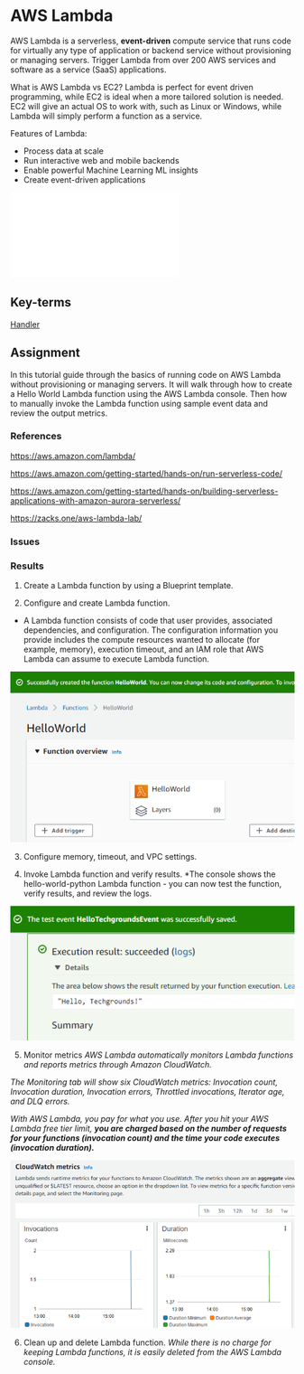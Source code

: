 # AWS Lambda
AWS Lambda is a serverless, **event-driven** compute service that runs code for virtually any type of application or backend service without provisioning or managing servers. Trigger Lambda from over 200 AWS services and software as a service (SaaS) applications. 

What is AWS Lambda vs EC2?
Lambda is perfect for event driven programming, while EC2 is ideal when a more tailored solution is needed. EC2 will give an actual OS to work with, such as Linux or Windows, while Lambda will simply perform a function as a service.

Features of Lambda:
* Process data at scale
* Run interactive web and mobile backends
* Enable powerful Machine Learning ML insights
* Create event-driven applications

![](../04_Cloud_2/aws-lambda.md)

## Key-terms
[Handler](beschrijvingen/aws-cloud-glossary.md#handler)

## Assignment
In this tutorial guide through the basics of running code on AWS Lambda without provisioning or managing servers. It will walk through how to create a Hello World Lambda function using the AWS Lambda console. Then how to manually invoke the Lambda function using sample event data and review the output metrics.

### References

https://aws.amazon.com/lambda/

https://aws.amazon.com/getting-started/hands-on/run-serverless-code/

https://aws.amazon.com/getting-started/hands-on/building-serverless-applications-with-amazon-aurora-serverless/

https://zacks.one/aws-lambda-lab/



### Issues


### Results

1) Create a Lambda function by using a Blueprint template.

2) Configure and create Lambda function.
* A Lambda function consists of code that user provides, associated dependencies, and configuration. The configuration information you provide includes the compute resources wanted to allocate (for example, memory), execution timeout, and an IAM role that AWS Lambda can assume to execute Lambda function.

![](../00_includes/wk04/lambda-created-function.png)

3) Configure memory, timeout, and VPC settings.

4) Invoke Lambda function and verify results.
*The console shows the hello-world-python Lambda function - you can now test the function, verify results, and review the logs.

![](../00_includes/wk04/lambda-test-event.png)

5) Monitor metrics
*AWS Lambda automatically monitors Lambda functions and reports metrics through Amazon CloudWatch.*

*The Monitoring tab will show six CloudWatch metrics: Invocation count, Invocation duration, Invocation errors, Throttled invocations, Iterator age, and DLQ errors.*

*With AWS Lambda, you pay for what you use. After you hit your AWS Lambda free tier limit, **you are charged based on the number of requests for your functions (invocation count) and the time your code executes (invocation duration).***

![](../00_includes/wk04/lambda-cloudwatch-metrics.png)

6) Clean up and delete Lambda function.
*While there is no charge for keeping Lambda functions, it is easily deleted from the AWS Lambda console.*








